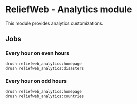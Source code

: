 # ReliefWeb - Analytics module

This module provides analytics customizations.

## Jobs

### Every hour on even hours

```bash
drush reliefweb_analytics:homepage
drush reliefweb_analytics:disasters
```

### Every hour on odd hours

```bash
drush reliefweb_analytics:homepage
drush reliefweb_analytics:countries
```
